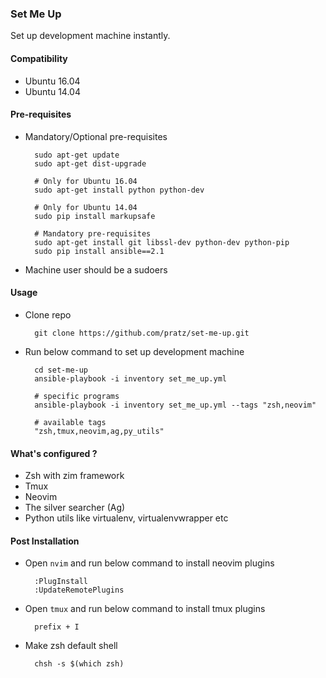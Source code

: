 ### Set Me Up
Set up development machine instantly.


#### Compatibility
- Ubuntu 16.04
- Ubuntu 14.04


#### Pre-requisites
- Mandatory/Optional pre-requisites

        sudo apt-get update
        sudo apt-get dist-upgrade

        # Only for Ubuntu 16.04
        sudo apt-get install python python-dev

        # Only for Ubuntu 14.04
        sudo pip install markupsafe

        # Mandatory pre-requisites
        sudo apt-get install git libssl-dev python-dev python-pip
        sudo pip install ansible==2.1

- Machine user should be a sudoers


#### Usage
- Clone repo

        git clone https://github.com/pratz/set-me-up.git

- Run below command to set up development machine

        cd set-me-up
        ansible-playbook -i inventory set_me_up.yml

        # specific programs
        ansible-playbook -i inventory set_me_up.yml --tags "zsh,neovim"

        # available tags
        "zsh,tmux,neovim,ag,py_utils"


#### What's configured ?
- Zsh with zim framework
- Tmux
- Neovim
- The silver searcher (Ag)
- Python utils like virtualenv, virtualenvwrapper etc


#### Post Installation
- Open `nvim` and run below command to install neovim plugins

        :PlugInstall
        :UpdateRemotePlugins

- Open `tmux` and run below command to install tmux plugins

        prefix + I

- Make zsh default shell

        chsh -s $(which zsh)
